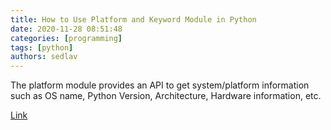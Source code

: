 ```yaml
---
title: How to Use Platform and Keyword Module in Python
date: 2020-11-28 08:51:48
categories: [programming]
tags: [python]
authors: sedlav
---
```


The platform module provides an API to get system/platform information such as OS name, Python Version, Architecture, Hardware information, etc.

[Link](https://www.tecmint.com/python-platform-keyword-module/)
